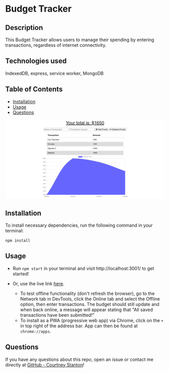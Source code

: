# Budget Tracker
  ## Description
  This Budget Tracker allows users to manage their spending by entering transactions, regardless of internet connectivity.
  ## Technologies used
  IndexedDB, express, service worker, MongoDB
  ## Table of Contents
  * [Installation](#installation)
  * [Usage](#usage)
  * [Questions](#questions)
  
  ![](/screenshot.png)
  
  ## Installation
  To install necessary dependencies, run the following command in your terminal:
  ```
  npm install 
  ```
  ## Usage
  * Run `npm start` in your terminal and visit http://localhost:3001/ to get started!

  * Or, use the live link [here](https://megaphone-mondays.herokuapp.com/). 
    * To test offline functionality (don't refresh the browser), go to the Network tab in DevTools, click the Online tab and select the Offline option, then enter transactions. The budget should still update and when back online, a message will appear stating that "All saved transactions have been submitted!"
    * To install as a PWA (progressive web app) via Chrome, click on the `+` in top right of the address bar. App can then be found at `chrome://apps`.

  ## Questions
  If you have any questions about this repo, open an issue or contact me directly at [GitHub - Courtney Stanton](https://github.com/clstanton)!